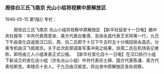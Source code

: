 ### 周徐白三氏飞南京  光山小组将视察中原解放区

1946-05-15
第1版()
专栏：

　　周徐白三氏飞南京
    光山小组将视察中原解放区
    【新华社延安十一日电】据中央社报导：中共代表周恩来、美方代表白鲁德、及徐永昌代表王天鸣等一行，九日下午由宣化店返抵汉口后，周、白二氏即于十日下午五时五十分偕回徐永昌氏，分乘专机由汉飞抵南京。关于此次赴鄂调查军事冲突之结果，徐周二氏在机场告记者称，即将由三人小组发表正式公报。
    【新华社宣化店十一日电】在汉口执行小组下新设立的宣化店小组（亦名光山小组）中共代表任士舜、国方代表陈谦、美方代表哈斯克，率随员十余人，于九日由汉抵宜，将出发中原解放区各处视察。
